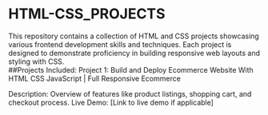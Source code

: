 # HTML-CSS_PROJECTS
This repository contains a collection of HTML and CSS projects showcasing various frontend development skills and techniques. Each project is designed to demonstrate proficiency in building responsive web layouts and styling with CSS.<br>
##Projects Included:
Project 1: Build and Deploy Ecommerce Website With HTML CSS JavaScript | Full Responsive Ecommerce

Description: Overview of features like product listings, shopping cart, and checkout process.
Live Demo: [Link to live demo if applicable] 
